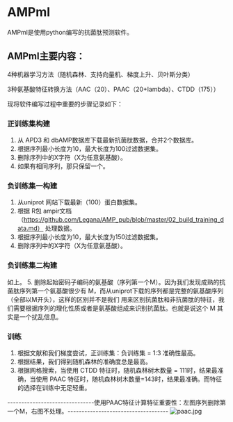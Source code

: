 # AMPml
AMPml是使用python编写的抗菌肽预测软件。

## AMPml主要内容：

4种机器学习方法（随机森林、支持向量机、梯度上升、贝叶斯分类）

3种氨基酸特征转换方法（AAC（20）、PAAC（20+lambda）、CTDD（175））

现将软件编写过程中重要的步骤记录如下：

### 正训练集构建
1. 从 APD3 和 dbAMP数据库下载最新抗菌肽数据，合并2个数据库。
2. 根据序列最小长度为10，最大长度为100过滤数据集。
3. 删除序列中的X字符（X为任意氨基酸）。
4. 如果有相同序列，那只保留一个。
### 负训练集一构建
1. 从uniprot 网站下载最新（100）蛋白数据集。
2. 根据 R包 ampir文档 （https://github.com/Legana/AMP_pub/blob/master/02_build_training_data.md） 处理数据。
3. 根据序列最小长度为10，最大长度为150过滤数据集。
4. 删除序列中的X字符（X为任意氨基酸）。
### 负训练集二构建
如上。
5. 删除起始密码子编码的氨基酸（序列第一个M）。因为我们发现成熟的抗菌肽序列第一个氨基酸很少有 M，而从uniprot下载的序列都是完整的氨基酸序列（全部以M开头），这样的区别并不是我们
用来区别抗菌肽和非抗菌肽的特征，我们需要根据序列的理化性质或者是氨基酸组成来识别抗菌肽。也就是说这个 M 其实是一个扰乱信息。
### 训练
1. 根据文献和我们梯度尝试，正训练集：负训练集 = 1:3 准确性最高。
2. 根据结果，我们得到随机森林的准确度总是最高。
3. 根据网格搜索，当使用 CTDD 特征时，随机森林树木数量 = 111时，结果最准确，当使用 PAAC 特征时，随机森林树木数量=143时，结果最准确。而特征的选择在训练中无足轻重。

-------------------------------使用PAAC特征计算特征重要性：左图序列删除第一个M，右图不处理。------------------------------------
![paac.jpg](https://i.loli.net/2020/11/24/Gm2xbs1niZNa5j4.jpg)
